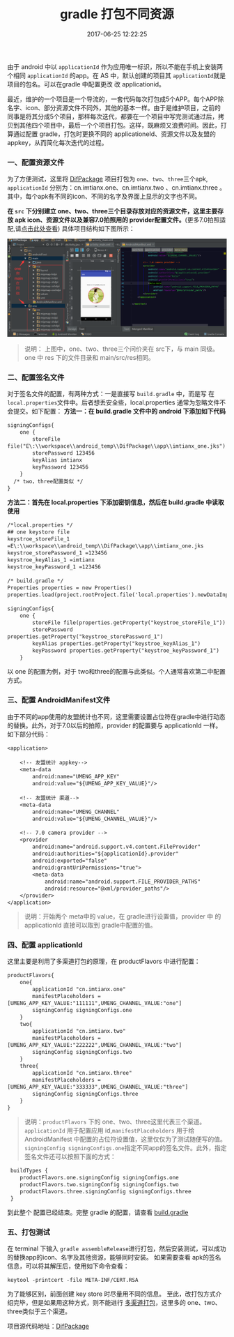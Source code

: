 ﻿---
title: gradle 打包不同资源
comments: true
date: 2017-06-25 12:22:25
categories: [android,学习笔记]
tags: [android,gradle]
---

由于 android 中以 `applicationId` 作为应用唯一标识，所以不能在手机上安装两个相同 `applicationId` 的app。在 AS 中，默认创建的项目其 `applicationId`就是项目的包名。可以在gradle 中配置更改 改 applicationid。
<!--more-->
最近，维护的一个项目是一个导流的，一套代码每次打包成5个APP。每个APP除名字、icon、部分资源文件不同外，其他的基本一样。由于是维护项目，之前的同事是将其分成5个项目，那样每次迭代，都要在一个项目中写完测试通过后，拷贝到其他四个项目中，最后一个个项目打包。这样，既麻烦又浪费时间。因此，打算通过配置 gradle，打包时更换不同的 applicationeId、资源文件以及友盟的appkey，从而简化每次迭代的过程。

###  一、配置资源文件

为了方便测试，这里将 [DifPackage](https://github.com/imtianx/DifPackage) 项目打包为 `one`、`two`、`three`三个apk, `applicationId` 分别为：cn.imtianx.one、cn.imtianx.two 、cn.imtianx.three 。
其中，每个apk有不同的icon、不同的名字及界面上显示的文字也不同。

**在 `src` 下分别建立 one、two、three三个目录存放对应的资源文件，这里主要存放 apk icon、资源文件以及兼容7.0拍照用的 provider配置文件。**(更多7.0拍照适配,请[点击此处查看](http://imtianx.cn/2017/03/05/android%207.0-take-photo/))
具体项目结构如下图所示：

![](/img/article_img/2017/grale_dif_package_1.png)


>说明： 上图中，one、two、three三个问价夹在 src下，与 main 同级。one 中 res 下的文件目录和 main/src/res相同。

### 二、配置签名文件
对于签名文件的配置，有两种方式：一是直接写 `build.gradle` 中，而是写 在 `local.properties`文件中。后者想丢安全些，local.properties 通常为忽略文件不会提交。如下配置：
**方法一：在 build.gradle 文件中的 android 下添加如下代码**
```
signingConfigs{
    one {
        storeFile file("E\:\\workspace\\android_temp\\DifPackage\\app\\imtianx_one.jks")
        storePassword 123456
        keyAlias imtianx
        keyPassword 123456
    }
  /* two，three配置类似 */
}
```

**方法二：首先在 local.properties 下添加密钥信息，然后在 build.gradle 中读取使用**
```
/*local.properties */
## one keystore file
keystroe_storeFile_1 =E\:\\workspace\\android_temp\\DifPackage\\app\\imtianx_one.jks
keystroe_storePassword_1 =123456
keystroe_keyAlias_1 =imtianx
keystroe_keyPassword_1 =123456

/* build.gradle */
Properties properties = new Properties()
properties.load(project.rootProject.file('local.properties').newDataInputStream())

signingConfigs{
    one {
        storeFile file(properties.getProperty("keystroe_storeFile_1"))
        storePassword properties.getProperty("keystroe_storePassword_1")
        keyAlias properties.getProperty("keystroe_keyAlias_1")
        keyPassword properties.getProperty("keystroe_keyPassword_1")
    }

```
以 one 的配置为例，对于 two和three的配置与此类似。个人通常喜欢第二中配置方式。

### 三、配置 AndroidManifest文件

由于不同的app使用的友盟统计也不同，这里需要设置占位符在gradle中进行动态的替换。此外，对于7.0以后的拍照，provider 的配置要与 applicationId 一样。如下部分代码：
```
<application>

    <!-- 友盟统计 appkey-->
    <meta-data
        android:name="UMENG_APP_KEY"
        android:value="${UMENG_APP_KEY_VALUE}"/>
        
    <!-- 友盟统计 渠道-->
    <meta-data
        android:name="UMENG_CHANNEL"
        android:value="${UMENG_CHANNEL_VALUE}"/>

    <!-- 7.0 camera provider -->
    <provider
        android:name="android.support.v4.content.FileProvider"
        android:authorities="${applicationId}.provider"
        android:exported="false"
        android:grantUriPermissions="true">
        <meta-data
            android:name="android.support.FILE_PROVIDER_PATHS"
            android:resource="@xml/provider_paths"/>
    </provider>
</application>
```
> 说明：开始两个 meta中的 value，在 gradle进行设置值，provider 中 的 applicationId 直接可以取到 gradle中配置的值。

### 四、配置 applicationId

这里主要是利用了多渠道打包的原理，在 productFlavors 中进行配置：

```
productFlavors{
    one{
        applicationId "cn.imtianx.one"
        manifestPlaceholders = [UMENG_APP_KEY_VALUE:"111111",UMENG_CHANNEL_VALUE:"one"]
        signingConfig signingConfigs.one
    }
    two{
        applicationId "cn.imtianx.two"
        manifestPlaceholders = [UMENG_APP_KEY_VALUE:"222222",UMENG_CHANNEL_VALUE:"two"]
        signingConfig signingConfigs.two
    }
    three{
        applicationId "cn.imtianx.three"
        manifestPlaceholders = [UMENG_APP_KEY_VALUE:"333333",UMENG_CHANNEL_VALUE:"three"]
        signingConfig signingConfigs.three
    }
}
```
> 说明：`productFlavors` 下的 one、two、three这里代表三个渠道。`applicationId` 用于配置应用 id,`manifestPlaceholders` 用于给 AndroidManifest 中配置的占位符设置值，这里仅仅为了测试随便写的值。`signingConfig signingConfigs.one`指定不同app的签名文件。此外，指定签名文件还可以按照下面的方式：
```
 buildTypes {
    productFlavors.one.signingConfig signingConfigs.one
    productFlavors.two.signingConfig signingConfigs.two
    productFlavors.three.signingConfig signingConfigs.three
 }
```

到此整个 配置已经结束。完整 gradle 的配置，请查看 [build.gradle](https://github.com/imtianx/DifPackage/blob/master/app/build.gradle)

### 五、打包测试
在 terminal 下输入 `gradle assembleRelease`进行打包，然后安装测试，可以成功的替换app的icon、名字及其他资源，能够同时安装。
如果需要查看 apk的签名信息，可以将其解压后，使用如下命令查看：
```
keytool -printcert -file META-INF/CERT.RSA
```
为了能够区别，前面创建 key store 时尽量用不同的信息。
至此，改打包方式介绍完毕，但是如果用这种方式，则不能进行 [多渠道打包](http://imtianx.cn/2016/12/12/android%20%20%E5%A4%9A%E6%B8%A0%E9%81%93%E6%89%93%E5%8C%85/)，这里多的 one、two、three类似于三个渠道。

项目源代码地址：[DifPackage](https://github.com/imtianx/DifPackage)

